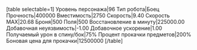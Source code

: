 [table selectable=1]
Уровень персонажа|96
Тип робота|Боец
Прочность|400000
Вместимость|2750
Скорость|9.40
Скорость MAX|20.68
Броня|500
Поля|500
Восстановление в минуту|225000.00
Добавочная неуязвимость|-1.00
Добавочное ускорение|1.00
Получаемый урон в спину/бок|75%
Процент прокачки предметов|200%
Боновая цена для прокачки|12500000
[/table]
